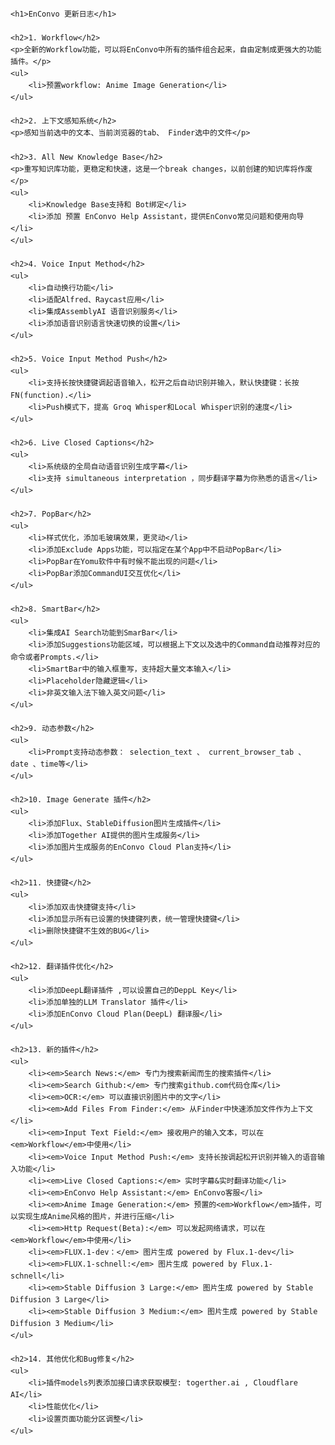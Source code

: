 
<!DOCTYPE html>
<html lang="zh">
<head>
    <meta charset="UTF-8">
    <meta name="viewport" content="width=device-width, initial-scale=1.0">
    <title>EnConvo 更新日志</title>
    <style>
        body {
            font-family: Arial, sans-serif;
            line-height: 1.6;
            margin: 20px;
            padding: 0;
        }
        h1 {
            font-size: 2em;
            margin-bottom: 10px;
        }
        h2 {
            font-size: 1.5em;
            margin-top: 20px;
        }
        h3 {
            font-size: 1.2em;
            margin: 15px 0 5px;
        }
        ul {
            margin: 10px 0;
            padding-left: 20px;
        }
        blockquote {
            margin: 0;
            padding-left: 10px;
            border-left: 2px solid #ddd;
        }
    </style>
</head>
<body>

    <h1>EnConvo 更新日志</h1>

    <h2>1. Workflow</h2>
    <p>全新的Workflow功能，可以将EnConvo中所有的插件组合起来，自由定制成更强大的功能插件。</p>
    <ul>
        <li>预置workflow: Anime Image Generation</li>
    </ul>

    <h2>2. 上下文感知系统</h2>
    <p>感知当前选中的文本、当前浏览器的tab、 Finder选中的文件</p>

    <h2>3. All New Knowledge Base</h2>
    <p>重写知识库功能，更稳定和快速，这是一个break changes，以前创建的知识库将作废</p>
    <ul>
        <li>Knowledge Base支持和 Bot绑定</li>
        <li>添加 预置 EnConvo Help Assistant，提供EnConvo常见问题和使用向导</li>
    </ul>

    <h2>4. Voice Input Method</h2>
    <ul>
        <li>自动换行功能</li>
        <li>适配Alfred、Raycast应用</li>
        <li>集成AssemblyAI 语音识别服务</li>
        <li>添加语音识别语言快速切换的设置</li>
    </ul>

    <h2>5. Voice Input Method Push</h2>
    <ul>
        <li>支持长按快捷键调起语音输入，松开之后自动识别并输入，默认快捷键：长按 FN(function).</li>
        <li>Push模式下，提高 Groq Whisper和Local Whisper识别的速度</li>
    </ul>

    <h2>6. Live Closed Captions</h2>
    <ul>
        <li>系统级的全局自动语音识别生成字幕</li>
        <li>支持 simultaneous interpretation ，同步翻译字幕为你熟悉的语言</li>
    </ul>

    <h2>7. PopBar</h2>
    <ul>
        <li>样式优化，添加毛玻璃效果，更灵动</li>
        <li>添加Exclude Apps功能，可以指定在某个App中不启动PopBar</li>
        <li>PopBar在Yomu软件中有时候不能出现的问题</li>
        <li>PopBar添加CommandUI交互优化</li>
    </ul>

    <h2>8. SmartBar</h2>
    <ul>
        <li>集成AI Search功能到SmarBar</li>
        <li>添加Suggestions功能区域，可以根据上下文以及选中的Command自动推荐对应的命令或者Prompts.</li>
        <li>SmartBar中的输入框重写，支持超大量文本输入</li>
        <li>Placeholder隐藏逻辑</li>
        <li>非英文输入法下输入英文问题</li>
    </ul>

    <h2>9. 动态参数</h2>
    <ul>
        <li>Prompt支持动态参数： selection_text 、 current_browser_tab 、 date 、time等</li>
    </ul>

    <h2>10. Image Generate 插件</h2>
    <ul>
        <li>添加Flux、StableDiffusion图片生成插件</li>
        <li>添加Together AI提供的图片生成服务</li>
        <li>添加图片生成服务的EnConvo Cloud Plan支持</li>
    </ul>

    <h2>11. 快捷键</h2>
    <ul>
        <li>添加双击快捷键支持</li>
        <li>添加显示所有已设置的快捷键列表，统一管理快捷键</li>
        <li>删除快捷键不生效的BUG</li>
    </ul>

    <h2>12. 翻译插件优化</h2>
    <ul>
        <li>添加DeepL翻译插件 ,可以设置自己的DeppL Key</li>
        <li>添加单独的LLM Translator 插件</li>
        <li>添加EnConvo Cloud Plan(DeepL) 翻译服</li>
    </ul>

    <h2>13. 新的插件</h2>
    <ul>
        <li><em>Search News:</em> 专门为搜索新闻而生的搜索插件</li>
        <li><em>Search Github:</em> 专门搜索github.com代码仓库</li>
        <li><em>OCR:</em> 可以直接识别图片中的文字</li>
        <li><em>Add Files From Finder:</em> 从Finder中快速添加文件作为上下文</li>
        <li><em>Input Text Field:</em> 接收用户的输入文本，可以在<em>Workflow</em>中使用</li>
        <li><em>Voice Input Method Push:</em> 支持长按调起松开识别并输入的语音输入功能</li>
        <li><em>Live Closed Captions:</em> 实时字幕&实时翻译功能</li>
        <li><em>EnConvo Help Assistant:</em> EnConvo客服</li>
        <li><em>Anime Image Generation:</em> 预置的<em>Workflow</em>插件，可以实现生成Anime风格的图片，并进行压缩</li>
        <li><em>Http Request(Beta):</em> 可以发起网络请求，可以在<em>Workflow</em>中使用</li>
        <li><em>FLUX.1-dev：</em> 图片生成 powered by Flux.1-dev</li>
        <li><em>FLUX.1-schnell:</em> 图片生成 powered by Flux.1-schnell</li>
        <li><em>Stable Diffusion 3 Large:</em> 图片生成 powered by Stable Diffusion 3 Large</li>
        <li><em>Stable Diffusion 3 Medium:</em> 图片生成 powered by Stable Diffusion 3 Medium</li>
    </ul>

    <h2>14. 其他优化和Bug修复</h2>
    <ul>
        <li>插件models列表添加接口请求获取模型: togerther.ai , Cloudflare AI</li>
        <li>性能优化</li>
        <li>设置页面功能分区调整</li>
    </ul>

</body>
</html>
